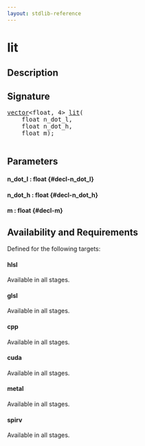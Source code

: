 ```yaml
---
layout: stdlib-reference
---
```


# lit

## Description





## Signature 

<pre>
<a href="/stdlib-reference/types/vector/index">vector</a>&lt;float, 4&gt; <a href="/stdlib-reference/global-decls/lit">lit</a>(
    float <span class='code_param'>n_dot_l</span>,
    float <span class='code_param'>n_dot_h</span>,
    float <span class='code_param'>m</span>);

</pre>

## Parameters

#### n\_dot\_l  : float {#decl-n_dot_l}
#### n\_dot\_h  : float {#decl-n_dot_h}
#### m  : float {#decl-m}

## Availability and Requirements

Defined for the following targets:

#### hlsl
Available in all stages.

#### glsl
Available in all stages.

#### cpp
Available in all stages.

#### cuda
Available in all stages.

#### metal
Available in all stages.

#### spirv
Available in all stages.




